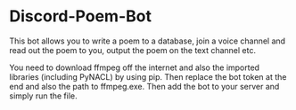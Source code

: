 # Discord-Poem-Bot
This bot allows you to write a poem to a database, join a voice channel and read out the poem to you, output the poem on the text channel etc. 

You need to download ffmpeg off the internet and also the imported libraries (including PyNACL) by using pip. Then replace the bot token at the end and also the path to ffmpeg.exe. Then add the bot to your server and simply run the file. 
